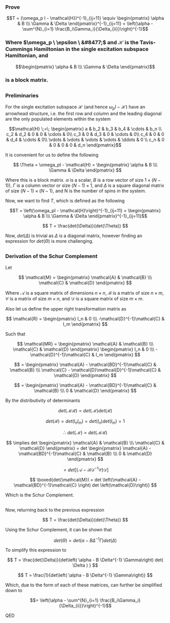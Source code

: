 ### Prove 
```math
T = (\omega_p I - \mathcal{H})^{-1}_{ij=11} \equiv \begin{pmatrix} \alpha & B \\\ \Gamma & \Delta \end{pmatrix}^{-1}_{ij=11} = \left(\alpha - \sum^{N}_{i=1} \frac{B_i\Gamma_i}{\Delta_{ii}}\right)^{-1}
```

### Where $\omega_p \ \epsilon \ &#8477;$ and $\mathcal{H}$ is the Tavis-Cummings Hamiltonian in the single excitation subspace Hamiltonian, and

$$\begin{pmatrix} \alpha & B \\\ \Gamma & \Delta \end{pmatrix}$$ 

### is a block matrix.
##
### Preliminaries

For the single excitation subspace $\mathcal{H}$ (and hence $\omega_pI - \mathcal{H}$) have an arrowhead structure, i.e. the first row and column and the leading diagonal are the only populated elements within the system

```math
\mathcal{H} \;=\;
\begin{pmatrix}
a & b_2 & b_3 & b_4 & \cdots & b_n \\
c_2 & d_2 & 0 & 0 & \cdots & 0\\
c_3 & 0 & d_3 & 0 & \cdots & 0\\
c_4 & 0 & 0 & d_4 & \cdots & 0\\
\vdots & \vdots & \vdots & \vdots & \ddots & 0 \\
c_n & 0 & 0 & 0 & 0 & d_n
\end{pmatrix}
```

It is convenient for us to define the following

$$ \Theta = \omega_pI - \mathcal{H} = \begin{pmatrix} \alpha & B \\\ \Gamma & \Delta \end{pmatrix} $$

Where this is a block matrix. $\alpha$ is a scalar, $B$ is a row vector of size $1 \times (N-1))$, $\Gamma$ is a column vector or size $(N-1) \times 1$, and $\Delta$ is a square diagonal matrix of size $(N-1) \times (N-1)$, and N is the number of spins in the system.

Now, we want to find $T$, which is defined as the following

```math
T = \left(\omega_pI - \mathcal{H}\right)^{-1}_{ij=11} = \begin{pmatrix} \alpha & B \\\ \Gamma & \Delta \end{pmatrix}^{-1}_{ij=11}
```

$$ T = \frac{det(\Delta)}{det(\Theta)} $$

Now, $det(\Delta)$ is trivial as $\Delta$ is a diagonal matrix, however finding an expression for $det(\Theta)$ is more challenging.

##
### Derivation of the Schur Complement

Let

$$ \mathcal{M} = \begin{pmatrix} \mathcal{A} & \mathcal{B} \\\ \mathcal{C} & \mathcal{D} \end{pmatrix} $$

Where $\mathcal{A}$ is a square matrix of dimensions $n \times n$, $\mathcal{B}$ is a matrix of size $n \times m$, $\mathcal{C}$ is a matrix of size $m \times n$, and $\mathcal{D}$ is a square matrix of size $m \times m$.

Also let us define the upper right transformation matrix as

$$ \mathcal{R} = \begin{pmatrix} I_n & 0 \\\ -\mathcal{D}^{-1}\mathcal{C} & I_m \end{pmatrix} $$

Such that

$$ \mathcal{MR} = \begin{pmatrix} \mathcal{A} & \mathcal{B} \\\ \mathcal{C} & \mathcal{D} \end{pmatrix} \begin{pmatrix} I_n & 0 \\\ -\mathcal{D}^{-1}\mathcal{C} & I_m \end{pmatrix} $$

$$ = \begin{pmatrix} \mathcal{A} - \mathcal{BD}^{-1}\mathcal{C} & \mathcal{B} \\\ \mathcal{C} - \mathcal{D}\mathcal{D}^{-1}\mathcal{C} & \mathcal{D} \end{pmatrix} $$

$$ = \begin{pmatrix} \mathcal{A} - \mathcal{BD}^{-1}\mathcal{C} & \mathcal{B} \\\ 0 & \mathcal{D} \end{pmatrix} $$

By the distributivity of determinants

$$ det(\mathcal{MR}) = det(\mathcal{M})det(\mathcal{R}) $$

$$ det(\mathcal{R}) = det(I_{n}I_{m}) = det(I_{n})det(I_{m}) = 1 $$

$$ \therefore \ det(\mathcal{M}) = det(\mathcal{MR}) $$

$$ \implies det \begin{pmatrix} \mathcal{A} & \mathcal{B} \\\ \mathcal{C} & \mathcal{D} \end{pmatrix} = det \begin{pmatrix} \mathcal{A} - \mathcal{BD}^{-1}\mathcal{C} & \mathcal{B} \\\ 0 & \mathcal{D} \end{pmatrix} $$

$$ = det \left[ \left(\mathcal{A} - \mathcal{BD}^{-1}\mathcal{C} \right) \mathcal{D} \right]$$

$$ \boxed{det(\mathcal{M}) = det \left(\mathcal{A} - \mathcal{BD}^{-1}\mathcal{C} \right) det \left(\mathcal{D}\right)} $$

Which is the Schur Complement.

##

Now, returning back to the previous expression

$$ T = \frac{det(\Delta)}{det(\Theta)} $$

Using the Schur Complement, it can be shown that

$$ det(\Theta) = det\left( \alpha - B \Delta^{-1} \Gamma\right) det( \Delta ) $$

To simplify this expression to

$$ T = \frac{det(\Delta)}{det\left( \alpha - B \Delta^{-1} \Gamma\right) det( \Delta ) } $$

$$ T = \frac{1}{det\left( \alpha - B \Delta^{-1} \Gamma\right)} $$

Which, due to the form of each of these matrices, can further be simplified down to 

```math
= \left(\alpha - \sum^{N}_{i=1} \frac{B_i\Gamma_i}{\Delta_{ii}}\right)^{-1}
```

QED
